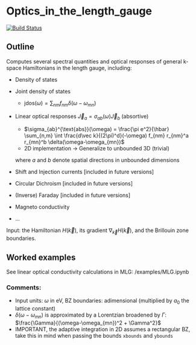 # Optics_in_the_length_gauge

[![Build Status](https://github.com/fernandopenaranda/Optics_in_the_length_gauge.jl/actions/workflows/CI.yml/badge.svg?branch=main)](https://github.com/fernandopenaranda/Optics_in_the_length_gauge.jl/actions/workflows/CI.yml?query=branch%3Amain)

## Outline
Computes several spectral quantities and optical responses of general k-space Hamiltonians in the length gauge, including:

+ Density of states

+ Joint density of states
  + $\text{jdos}(\omega) = \sum_{nm} f_{nm} \delta(\omega-\omega_{mn})$

+ Linear optical responses $\vec{J}_a = σ_{ab}(ω) \vec{J}_b$ (absortive)
   + $\sigma_{ab}^{\text{abs}}(\omega) = \frac{\pi e^2}{\hbar} \sum_{n,m} \int \frac{d\vec k}{(2\pi)^d}(-\omega) f_{nm} r_{nm}^a r_{mn}^b \delta(\omega-\omega_{mn})$
   + 2D implementation -> Generalize to unbounded 3D (trivial)

    where $a$ and $b$ denote spatial directions in unbounded dimensions 

+ Shift and Injection currents [included in future versions]
+ Circular Dichroism [included in future versions]
+ (Inverse) Faraday [included in future versions]
+ Magneto conductivity
+ ...
  
Input: the Hamiltonian $H(\vec{k})$, its gradient $\nabla_{\vec{k}} H(\vec{k})$, and the Brillouin zone boundaries.

## Worked examples

See linear optical conductivity calculations in MLG: /examples/MLG.ipynb

### Comments: 

+ Input units: $\omega$ in eV, BZ boundaries: adimensional (multiplied by $a_0$ the lattice constant)
+ $\delta(\omega-\omega_{mn})$ is approximated by a Lorentzian broadened by $\Gamma$: $\frac{\Gamma}{(\omega-\omega_{mn})^2 + \Gamma^2}$
+ IMPORTANT, the adaptive integration in 2D assumes a rectangular BZ, take this in mind when passing the bounds `xbounds` and `ybounds`